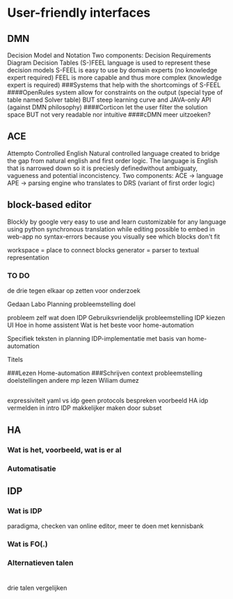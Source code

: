 # User-friendly interfaces

## DMN
Decision Model and Notation
Two components:
	Decision Requirements Diagram
    Decision Tables
(S-)FEEL language is used to represent these decision models
	S-FEEL is easy to use by domain experts (no knowledge expert required)
    FEEL is more capable and thus more complex (knowledge expert is required)
###Systems that help with the shortcomings of S-FEEL
####OpenRules system
allow for constraints on the output (special type of table named Solver table)
	BUT steep learning curve and JAVA-only API (against DMN philosophy)
####Corticon
let the user filter the solution space
	BUT not very readable nor intuitive
####cDMN
meer uitzoeken?

## ACE
Attempto Controlled English
Natural controlled language created to bridge the gap from natural english and first order logic. The language is English that is narrowed down so it is preciesly definedwithout ambiguaty, vagueness and potential inconcistency.
Two components:
	ACE -> language
	APE -> parsing engine who translates to DRS (variant of first order logic)

## block-based editor
Blockly by google
very easy to use and learn
customizable for any language using python
synchronous translation while editing
possible to embed in web-app
no syntax-errors because you visually see which blocks don't fit

workspace = place to connect blocks
generator = parser to textual representation


### TO DO
de drie tegen elkaar op zetten voor onderzoek

Gedaan
Labo
Planning
probleemstelling
doel


probleem zelf
wat doen
	IDP
    Gebruiksvriendelijk
probleemstelling
	IDP kiezen
    UI
    Hoe in home assistent
Wat is het beste voor home-automation

Specifiek teksten in planning
IDP-implementatie met basis van home-automation

Titels

###Lezen
	Home-automation
###Schrijven
	context
    probleemstelling
    doelstellingen
andere mp lezen
	Wiliam dumez


## 
expressiviteit yaml vs idp
geen protocols bespreken
voorbeeld HA
idp vermelden in intro
IDP makkelijker maken door subset

## HA

### Wat is het, voorbeeld, wat is er al

### Automatisatie

## IDP

### Wat is IDP
paradigma, checken van online editor, meer te doen met kennisbank
### Wat is FO(.)

### Alternatieven talen

#

drie talen vergelijken







